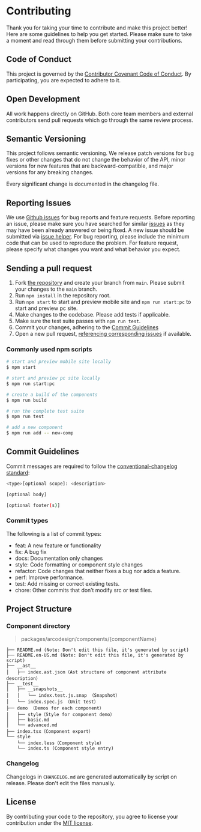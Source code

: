 
# Contributing

Thank you for taking your time to contribute and make this project better! Here are some guidelines to help you get started. Please make sure to take a moment and read through them before submitting your contributions.

## Code of Conduct

This project is governed by the [Contributor Covenant Code of Conduct](./CODE_OF_CONDUCT.md). By participating, you are expected to adhere to it.

## Open Development

All work happens directly on GitHub. Both core team members and external contributors send pull requests which go through the same review process.

## Semantic Versioning

This project follows semantic versioning. We release patch versions for bug fixes or other changes that do not change the behavior of the API, minor versions for new features that are backward-compatible, and major versions for any breaking changes.

Every significant change is documented in the changelog file.

## Reporting Issues

We use [Github issues](https://github.com/arco-design/arco-design-mobile/issues) for bug reports and feature requests. Before reporting an issue, please make sure you have searched for similar [issues](https://github.com/arco-design/arco-design-mobile/issues) as they may have been already answered or being fixed. A new issue should be submitted via [issue helper](https://arco.design/issue-helper?repo=arco-design-mobile). For bug reporting, please include the minimum code that can be used to reproduce the problem. For feature request, please specify what changes you want and what behavior you expect.

## Sending a pull request

1. Fork [the repository](https://github.com/arco-design/arco-design-mobile) and create your branch from `main`. Please submit your changes to the `main` branch.
2. Run `npm install` in the repository root.
3. Run `npm start` to start and preview mobile site and `npm run start:pc` to start and preview pc site.
4. Make changes to the codebase. Please add tests if applicable.
5. Make sure the test suite passes with `npm run test`.
6. Commit your changes, adhering to the [Commit Guidelines](#commit-guidelines)
7. Open a new pull request, [referencing corresponding issues](https://docs.github.com/en/issues/tracking-your-work-with-issues/linking-a-pull-request-to-an-issue#linking-a-pull-request-to-an-issue-using-a-keyword) if available.

### Commonly used npm scripts

```bash
# start and preview mobile site locally
$ npm start

# start and preview pc site locally
$ npm run start:pc

# create a build of the components
$ npm run build

# run the complete test suite
$ npm run test

# add a new component
$ npm run add -- new-comp
```

## Commit Guidelines

Commit messages are required to follow the [conventional-changelog standard](https://www.conventionalcommits.org/en/v1.0.0/):

```bash
<type>[optional scope]: <description>

[optional body]

[optional footer(s)]
```

### Commit types

The following is a list of commit types:

- feat: A new feature or functionality
- fix: A bug fix
- docs: Documentation only changes
- style: Code formatting or component style changes
- refactor: Code changes that neither fixes a bug nor adds a feature.
- perf: Improve performance.
- test: Add missing or correct existing tests.
- chore: Other commits that don’t modify src or test files.

## Project Structure

### Component directory

> packages/arcodesign/components/{componentName}

```
├── README.md (Note: Don't edit this file, it's generated by script)
├── README.en-US.md (Note: Don't edit this file, it's generated by script)
├── __ast__
│   ├── index.ast.json（Ast structure of component attribute description）
├── __test__
│   ├── __snapshots__
│   │   └── index.test.js.snap （Snapshot）
│   └── index.spec.js （Unit test）
├── demo （Demos for each component）
│   ├── style（Style for component demo）
│   ├── basic.md
│   └── advanced.md
├── index.tsx（Component export）
└── style
    └── index.less（Component style）
    └── index.ts (Component style entry)
```

### Changelog

Changelogs in `CHANGELOG.md` are generated automatically by script on release. Please don't edit the files manually.

## License

By contributing your code to the repository, you agree to license your contribution under the [MIT license](./LICENSE).
